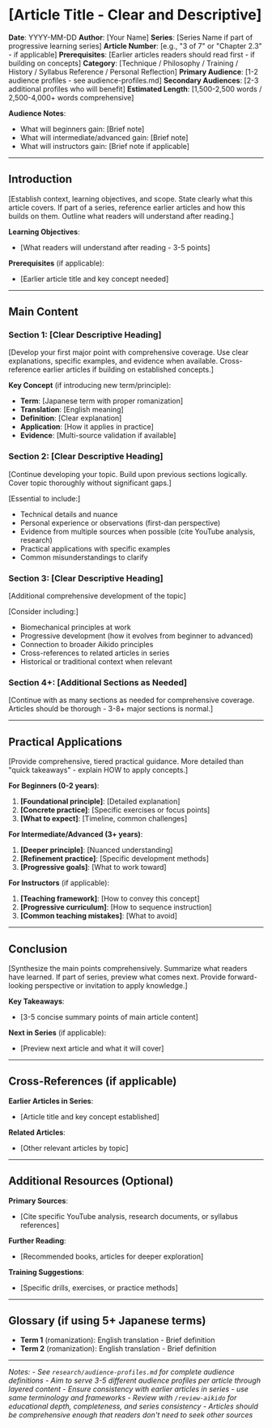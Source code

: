 # [Article Title - Clear and Descriptive]

**Date**: YYYY-MM-DD
**Author**: [Your Name]
**Series**: [Series Name if part of progressive learning series]
**Article Number**: [e.g., "3 of 7" or "Chapter 2.3" - if applicable]
**Prerequisites**: [Earlier articles readers should read first - if building on concepts]
**Category**: [Technique / Philosophy / Training / History / Syllabus Reference / Personal Reflection]
**Primary Audience**: [1-2 audience profiles - see audience-profiles.md]
**Secondary Audiences**: [2-3 additional profiles who will benefit]
**Estimated Length**: [1,500-2,500 words / 2,500-4,000+ words comprehensive]

**Audience Notes**:
- What will beginners gain: [Brief note]
- What will intermediate/advanced gain: [Brief note]
- What will instructors gain: [Brief note if applicable]

---

## Introduction

[Establish context, learning objectives, and scope. State clearly what this article covers. If part of a series, reference earlier articles and how this builds on them. Outline what readers will understand after reading.]

**Learning Objectives**:
- [What readers will understand after reading - 3-5 points]

**Prerequisites** (if applicable):
- [Earlier article title and key concept needed]

---

## Main Content

### Section 1: [Clear Descriptive Heading]

[Develop your first major point with comprehensive coverage. Use clear explanations, specific examples, and evidence when available. Cross-reference earlier articles if building on established concepts.]

**Key Concept** (if introducing new term/principle):
- **Term**: [Japanese term with proper romanization]
- **Translation**: [English meaning]
- **Definition**: [Clear explanation]
- **Application**: [How it applies in practice]
- **Evidence**: [Multi-source validation if available]

### Section 2: [Clear Descriptive Heading]

[Continue developing your topic. Build upon previous sections logically. Cover topic thoroughly without significant gaps.]

[Essential to include:]
- Technical details and nuance
- Personal experience or observations (first-dan perspective)
- Evidence from multiple sources when possible (cite YouTube analysis, research)
- Practical applications with specific examples
- Common misunderstandings to clarify

### Section 3: [Clear Descriptive Heading]

[Additional comprehensive development of the topic]

[Consider including:]
- Biomechanical principles at work
- Progressive development (how it evolves from beginner to advanced)
- Connection to broader Aikido principles
- Cross-references to related articles in series
- Historical or traditional context when relevant

### Section 4+: [Additional Sections as Needed]

[Continue with as many sections as needed for comprehensive coverage. Articles should be thorough - 3-8+ major sections is normal.]

---

## Practical Applications

[Provide comprehensive, tiered practical guidance. More detailed than "quick takeaways" - explain HOW to apply concepts.]

**For Beginners (0-2 years)**:
1. **[Foundational principle]**: [Detailed explanation]
2. **[Concrete practice]**: [Specific exercises or focus points]
3. **[What to expect]**: [Timeline, common challenges]

**For Intermediate/Advanced (3+ years)**:
1. **[Deeper principle]**: [Nuanced understanding]
2. **[Refinement practice]**: [Specific development methods]
3. **[Progressive goals]**: [What to work toward]

**For Instructors** (if applicable):
1. **[Teaching framework]**: [How to convey this concept]
2. **[Progressive curriculum]**: [How to sequence instruction]
3. **[Common teaching mistakes]**: [What to avoid]

---

## Conclusion

[Synthesize the main points comprehensively. Summarize what readers have learned. If part of series, preview what comes next. Provide forward-looking perspective or invitation to apply knowledge.]

**Key Takeaways**:
- [3-5 concise summary points of main article content]

**Next in Series** (if applicable):
- [Preview next article and what it will cover]

---

## Cross-References (if applicable)

**Earlier Articles in Series**:
- [Article title and key concept established]

**Related Articles**:
- [Other relevant articles by topic]

---

## Additional Resources (Optional)

**Primary Sources**:
- [Cite specific YouTube analysis, research documents, or syllabus references]

**Further Reading**:
- [Recommended books, articles for deeper exploration]

**Training Suggestions**:
- [Specific drills, exercises, or practice methods]

---

## Glossary (if using 5+ Japanese terms)

- **Term 1** (romanization): English translation - Brief definition
- **Term 2** (romanization): English translation - Brief definition

---

*Notes:*
*- See `research/audience-profiles.md` for complete audience definitions*
*- Aim to serve 3-5 different audience profiles per article through layered content*
*- Ensure consistency with earlier articles in series - use same terminology and frameworks*
*- Review with `/review-aikido` for educational depth, completeness, and series consistency*
*- Articles should be comprehensive enough that readers don't need to seek other sources*
